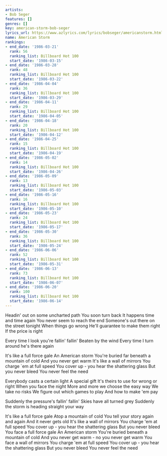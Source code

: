```yaml
---
artists:
- Bob Seger
features: []
genres: []
key: american-storm-bob-seger
lyrics_url: https://www.azlyrics.com/lyrics/bobseger/americanstorm.html
name: American Storm
rankings:
- end_date: '1986-03-21'
  rank: 56
  ranking_list: Billboard Hot 100
  start_date: '1986-03-15'
- end_date: '1986-03-28'
  rank: 48
  ranking_list: Billboard Hot 100
  start_date: '1986-03-22'
- end_date: '1986-04-04'
  rank: 36
  ranking_list: Billboard Hot 100
  start_date: '1986-03-29'
- end_date: '1986-04-11'
  rank: 29
  ranking_list: Billboard Hot 100
  start_date: '1986-04-05'
- end_date: '1986-04-18'
  rank: 20
  ranking_list: Billboard Hot 100
  start_date: '1986-04-12'
- end_date: '1986-04-25'
  rank: 15
  ranking_list: Billboard Hot 100
  start_date: '1986-04-19'
- end_date: '1986-05-02'
  rank: 14
  ranking_list: Billboard Hot 100
  start_date: '1986-04-26'
- end_date: '1986-05-09'
  rank: 13
  ranking_list: Billboard Hot 100
  start_date: '1986-05-03'
- end_date: '1986-05-16'
  rank: 16
  ranking_list: Billboard Hot 100
  start_date: '1986-05-10'
- end_date: '1986-05-23'
  rank: 24
  ranking_list: Billboard Hot 100
  start_date: '1986-05-17'
- end_date: '1986-05-30'
  rank: 36
  ranking_list: Billboard Hot 100
  start_date: '1986-05-24'
- end_date: '1986-06-06'
  rank: 52
  ranking_list: Billboard Hot 100
  start_date: '1986-05-31'
- end_date: '1986-06-13'
  rank: 73
  ranking_list: Billboard Hot 100
  start_date: '1986-06-07'
- end_date: '1986-06-20'
  rank: 100
  ranking_list: Billboard Hot 100
  start_date: '1986-06-14'
---
```


Headin' out on some uncharted path
You soon turn back
It happens time and time again
You never seem to reach the end
Someone's out there on the street tonight
When things go wrong
He'll guarantee to make them right
If the price is right

Every time I look you're fallin' fallin'
Beaten by the wind
Every time I turn around he's there again

It's like a full force gale
An American storm
You're buried far beneath a mountain of cold
And you never get warm
It's like a wall of mirrors
You charge `em at full speed
You cover up - you hear the shattering glass
But you never bleed
You never feel the need

Everybody casts a certain light
A special gift
It's theirs to use for wrong or right
When you face the night
More and more we choose the easy way
We take no risks
We figure out which games to play
And how to make 'em pay

Suddenly the pressure's fallin' fallin'
Skies have all turned grey
Suddenly the storm is heading straight your way

It's like a full force gale
Atop a mountain of cold
You tell your story again and again
And it never gets old
It's like a wall of mirrors
You charge 'em at full speed
You cover up - you hear the shattering glass
But you never bleed
You face a full force gale
An American storm
You're buried beneath a mountain of cold
And you never get warm - no you never get warm
You face a wall of mirrors
You charge 'em at full speed
You cover up - you hear the shattering glass
But you never bleed
You never feel the need



